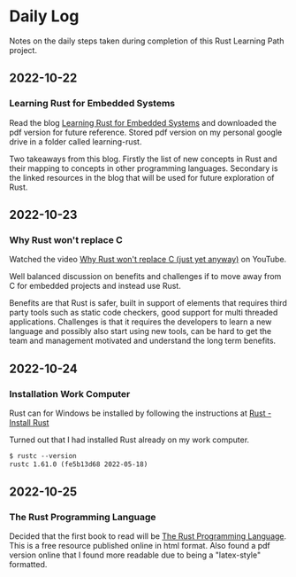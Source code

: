 # Daily Log

Notes on the daily steps taken during completion of this Rust Learning Path project.

## 2022-10-22

### Learning Rust for Embedded Systems

Read the blog [Learning Rust for Embedded Systems](https://www.embeddedrelated.com/showarticle/1432.php) and downloaded the pdf version for future reference. Stored pdf version on my personal google drive in a folder called learning-rust.

Two takeaways from this blog. Firstly the list of new concepts in Rust and their mapping to concepts in other programming languages. Secondary is the linked resources in the blog that will be used for future exploration of Rust.

## 2022-10-23

### Why Rust won't replace C

Watched the video [Why Rust won't replace C (just yet anyway)](https://youtu.be/ojEXMM_1bVA) on YouTube.

Well balanced discussion on benefits and challenges if to move away from C for embedded projects and instead use Rust.

Benefits are that Rust is safer, built in support of elements that requires third party tools such as static code checkers, good support for multi threaded applications. Challenges is that it requires the developers to learn a new language and possibly also start using new tools, can be hard to get the team and management motivated and understand the long term benefits.

## 2022-10-24

### Installation Work Computer

Rust can for Windows be installed by following the instructions at [Rust - Install Rust](https://www.rust-lang.org/tools/install)

Turned out that I had installed Rust already on my work computer.

```txt
$ rustc --version
rustc 1.61.0 (fe5b13d68 2022-05-18)
```

## 2022-10-25

### The Rust Programming Language

Decided that the first book to read will be [The Rust Programming Language](https://doc.rust-lang.org/book/). This is a free resource published online in html format. Also found a pdf version online that I found more readable due to being a "latex-style" formatted.

